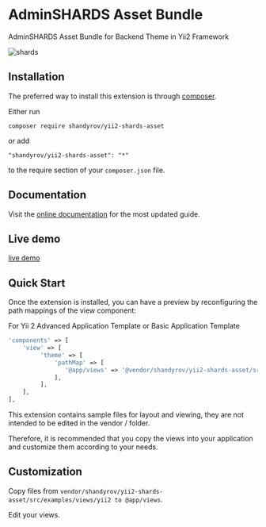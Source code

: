 AdminSHARDS Asset Bundle
===========
AdminSHARDS Asset Bundle for Backend Theme in Yii2 Framework

![shards](https://designrevision.com/app/uploads/edd/shards-dashboard-lite-featured.jpg "Shards Dashboard Lite")


Installation
------------

The preferred way to install this extension is through [composer](http://getcomposer.org/download/).

Either run

```
composer require shandyrov/yii2-shards-asset
```

or add

```
"shandyrov/yii2-shards-asset": "*"
```

to the require section of your `composer.json` file.


## Documentation
Visit the [online documentation](https://designrevision.com/docs/shards-dashboard-lite) for the most
updated guide.

## Live demo
[live demo](https://designrevision.com/demo/shards-dashboard-lite)

## Quick Start
Once the extension is installed, you can have a preview by reconfiguring the path mappings of the view component:

For Yii 2 Advanced Application Template or Basic Application Template

```php
'components' => [
    'view' => [
         'theme' => [
             'pathMap' => [
                '@app/views' => '@vendor/shandyrov/yii2-shards-asset/src/examples/views'
             ],
         ],
    ],
],
```
This extension contains sample files for layout and viewing, they are not intended to be edited in the vendor / folder.

Therefore, it is recommended that you copy the views into your application and customize them according to your needs.

## Customization
Copy files from ```vendor/shandyrov/yii2-shards-asset/src/examples/views/yii2 to @app/views```.

Edit your views.

